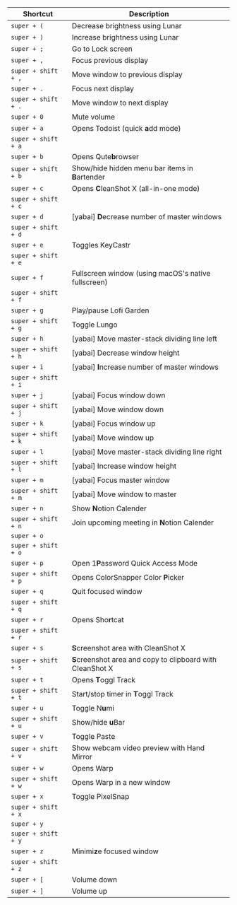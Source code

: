 | **Shortcut**        | **Description**                                            |
| ------------------- | ---------------------------------------------------------- |
| `super + (`         | Decrease brightness using Lunar                            |
| `super + )`         | Increase brightness using Lunar                            |
| `super + ;`         | Go to Lock screen                                          |
| `super + ,`         | Focus previous display                                     |
| `super + shift + ,` | Move window to previous display                            |
| `super + .`         | Focus next display                                         |
| `super + shift + .` | Move window to next display                                |
| `super + 0`         | Mute volume                                                |
| `super + a`         | Opens Todoist (quick **a**dd mode)                         |
| `super + shift + a` |                                                            |
| `super + b`         | Opens Qute**b**rowser                                      |
| `super + shift + b` | Show/hide hidden menu bar items in **B**artender           |
| `super + c`         | Opens **C**leanShot X (all-in-one mode)                    |
| `super + shift + c` |                                                            |
| `super + d`         | [yabai] **D**ecrease number of master windows              |
| `super + shift + d` |                                                            |
| `super + e`         | Toggles KeyCastr                                           |
| `super + shift + e` |                                                            |
| `super + f`         | Fullscreen window (using macOS's native fullscreen)        |
| `super + shift + f` |                                                            |
| `super + g`         | Play/pause Lofi Garden                                     |
| `super + shift + g` | Toggle Lungo                                               |
| `super + h`         | [yabai] Move master-stack dividing line left               |
| `super + shift + h` | [yabai] Decrease window height                             |
| `super + i`         | [yabai] **I**ncrease number of master windows              |
| `super + shift + i` |                                                            |
| `super + j`         | [yabai] Focus window down                                  |
| `super + shift + j` | [yabai] Move window down                                   |
| `super + k`         | [yabai] Focus window up                                    |
| `super + shift + k` | [yabai] Move window up                                     |
| `super + l`         | [yabai] Move master-stack dividing line right              |
| `super + shift + l` | [yabai] Increase window height                             |
| `super + m`         | [yabai] Focus master window                                |
| `super + shift + m` | [yabai] Move window to master                              |
| `super + n`         | Show **N**otion Calender                                   |
| `super + shift + n` | Join upcoming meeting in **N**otion Calender               |
| `super + o`         |                                                            |
| `super + shift + o` |                                                            |
| `super + p`         | Open 1**P**assword Quick Access Mode                       |
| `super + shift + p` | Opens ColorSnapper Color **P**icker                        |
| `super + q`         | Quit focused window                                        |
| `super + shift + q` |                                                            |
| `super + r`         | Opens Sho**r**tcat                                         |
| `super + shift + r` |                                                            |
| `super + s`         | **S**creenshot area with CleanShot X                       |
| `super + shift + s` | **S**creenshot area and copy to clipboard with CleanShot X |
| `super + t`         | Opens **T**oggl Track                                      |
| `super + shift + t` | Start/stop timer in **T**oggl Track                        |
| `super + u`         | Toggle N**u**mi                                            |
| `super + shift + u` | Show/hide **u**Bar                                         |
| `super + v`         | Toggle Paste                                               |
| `super + shift + v` | Show webcam video preview with Hand Mirror                 |
| `super + w`         | Opens Warp                                                 |
| `super + shift + w` | Opens Warp in a new window                                 |
| `super + x`         | Toggle PixelSnap                                           |
| `super + shift + x` |                                                            |
| `super + y`         |                                                            |
| `super + shift + y` |                                                            |
| `super + z`         | Minimi**z**e focused window                                |
| `super + shift + z` |                                                            |
| `super + [`         | Volume down                                                |
| `super + ]`         | Volume up                                                  |